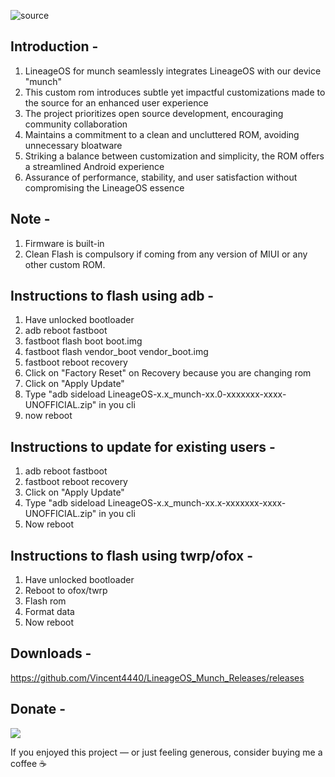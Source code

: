 ![source](https://github.com/Vincent4440/LineageOS_Munch_Releases/raw/main/picture.png)

 ## Introduction -
1. LineageOS for munch seamlessly integrates LineageOS with our device "munch"
2. This custom rom introduces subtle yet impactful customizations made to the source for an enhanced user experience
3. The project prioritizes open source development, encouraging community collaboration
4. Maintains a commitment to a clean and uncluttered ROM, avoiding unnecessary bloatware
5. Striking a balance between customization and simplicity, the ROM offers a streamlined Android experience
6. Assurance of performance, stability, and user satisfaction without compromising the LineageOS essence

 ## Note -
1. Firmware is built-in
2. Clean Flash is compulsory if coming from any version of MIUI or any other custom ROM.

 ## Instructions to flash using adb -
1. Have unlocked bootloader
2. adb reboot fastboot
3. fastboot flash boot boot.img
4. fastboot flash vendor_boot vendor_boot.img
5. fastboot reboot recovery
6. Click on "Factory Reset" on Recovery because you are changing rom
7. Click on "Apply Update"
8. Type "adb sideload LineageOS-x.x_munch-xx.0-xxxxxxx-xxxx-UNOFFICIAL.zip" in you cli
9. now reboot

 ## Instructions to update for existing users -
1. adb reboot fastboot
2. fastboot reboot recovery
3. Click on "Apply Update"
4. Type "adb sideload LineageOS-x.x_munch-xx.x-xxxxxxx-xxxx-UNOFFICIAL.zip" in you cli
5. Now reboot

 ## Instructions to flash using twrp/ofox -
1. Have unlocked bootloader
2. Reboot to ofox/twrp
3. Flash rom
4. Format data
5. Now reboot

## Downloads -
https://github.com/Vincent4440/LineageOS_Munch_Releases/releases

## Donate -
<a href="https://www.buymeacoffee.com/ad1tyx666"><img src="https://img.buymeacoffee.com/button-api/?text=Buy me a coffee&emoji=☕&slug=ad1tyx666&button_colour=FFDD00&font_colour=000000&font_family=Cookie&outline_colour=000000&coffee_colour=ffffff" /></a>

If you enjoyed this project — or just feeling generous, consider buying me a coffee ☕
